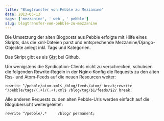 ```yaml
---
title: "Blogtransfer von Pebble zu Mezzanine"
date: 2013-05-13
tags: ['mezzanine', ' web', ' pebble']
slug: blogtransfer-von-pebble-zu-mezzanine
---
```

Die Umsetzung der alten Blogposts aus Pebble erfolgte mit Hilfe eines
Skripts, das die xml-Dateien parst und entsprechende
Mezzanine/Django-Objeckte anlegt inkl. Tags und Kategorien.

Das Skript gibt es als [Gist][] bei Github.

<!--more-->

Um wenigstens die Syndication-Clients nicht zu verschrecken, schubsen
die folgenden Rewrite-Regeln in der Nginx-Konfig die Requests zu den
alten Rss- und Atom-Feeds auf die neuen Resourcen weiter:


`rewrite ^/pebble/atom.xml$ /blog/feeds/atom/ break;rewrite ^/pebble/tags/(.+)/(.+).xml$ /blog/tag/$1/feeds/$2/ break;`


Alle anderen Requests zu den alten Pebble-Urls werden einfach auf die
Blogübersicht weitergeleitet:  
  

`rewrite ^/pebble/.*     /blog/ permanent;`


  [Gist]: https://gist.github.com/xunzi/5603984
